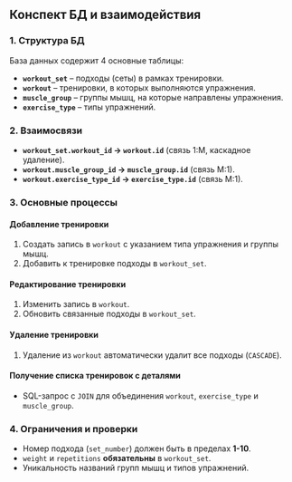 ## **Конспект БД и взаимодействия**

### **1. Структура БД**

База данных содержит 4 основные таблицы:

- **`workout_set`** – подходы (сеты) в рамках тренировки.
- **`workout`** – тренировки, в которых выполняются упражнения.
- **`muscle_group`** – группы мышц, на которые направлены упражнения.
- **`exercise_type`** – типы упражнений.

### **2. Взаимосвязи**

- **`workout_set.workout_id` → `workout.id`** (связь 1:M, каскадное удаление).
- **`workout.muscle_group_id` → `muscle_group.id`** (связь M:1).
- **`workout.exercise_type_id` → `exercise_type.id`** (связь M:1).

### **3. Основные процессы**

#### **Добавление тренировки**

1. Создать запись в `workout` с указанием типа упражнения и группы мышц.
2. Добавить к тренировке подходы в `workout_set`.

#### **Редактирование тренировки**

1. Изменить запись в `workout`.
2. Обновить связанные подходы в `workout_set`.

#### **Удаление тренировки**

1. Удаление из `workout` автоматически удалит все подходы (`CASCADE`).

#### **Получение списка тренировок с деталями**

- SQL-запрос с `JOIN` для объединения `workout`, `exercise_type` и `muscle_group`.

### **4. Ограничения и проверки**

- Номер подхода (`set_number`) должен быть в пределах **1-10**.
- `weight` и `repetitions` **обязательны** в `workout_set`.
- Уникальность названий групп мышц и типов упражнений.
